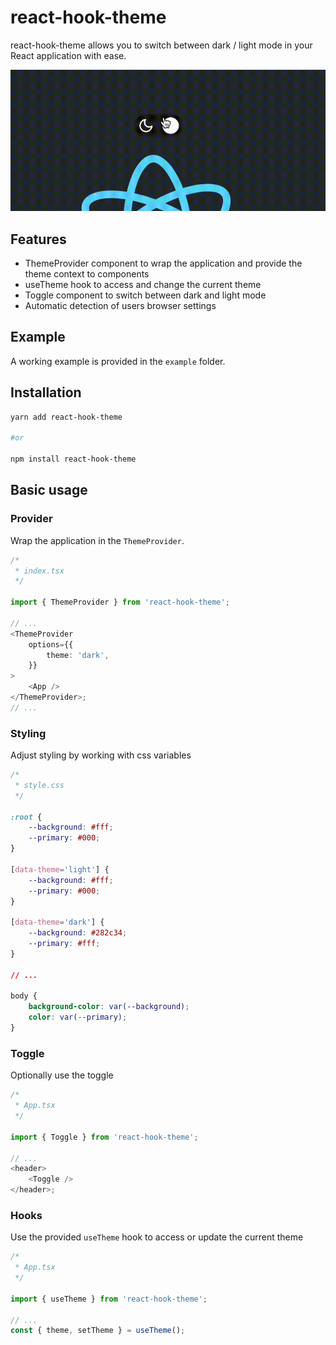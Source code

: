 # react-hook-theme

react-hook-theme allows you to switch between dark / light mode in your React application with ease.

![Toggle](/assets/toggle.gif)

## Features

-   ThemeProvider component to wrap the application and provide the theme context to components
-   useTheme hook to access and change the current theme
-   Toggle component to switch between dark and light mode
-   Automatic detection of users browser settings

## Example

A working example is provided in the `example` folder.

## Installation

```bash
yarn add react-hook-theme

#or

npm install react-hook-theme
```

## Basic usage

### Provider

Wrap the application in the `ThemeProvider`.

```typescript
/*
 * index.tsx
 */

import { ThemeProvider } from 'react-hook-theme';

// ...
<ThemeProvider
    options={{
        theme: 'dark',
    }}
>
    <App />
</ThemeProvider>;
// ...
```

### Styling

Adjust styling by working with css variables

```css
/*
 * style.css
 */

:root {
    --background: #fff;
    --primary: #000;
}

[data-theme='light'] {
    --background: #fff;
    --primary: #000;
}

[data-theme='dark'] {
    --background: #282c34;
    --primary: #fff;
}

// ...

body {
    background-color: var(--background);
    color: var(--primary);
}
```

### Toggle

Optionally use the toggle

```typescript
/*
 * App.tsx
 */

import { Toggle } from 'react-hook-theme';

// ...
<header>
    <Toggle />
</header>;
```

### Hooks

Use the provided `useTheme` hook to access or update the current theme

```typescript
/*
 * App.tsx
 */

import { useTheme } from 'react-hook-theme';

// ...
const { theme, setTheme } = useTheme();
```
